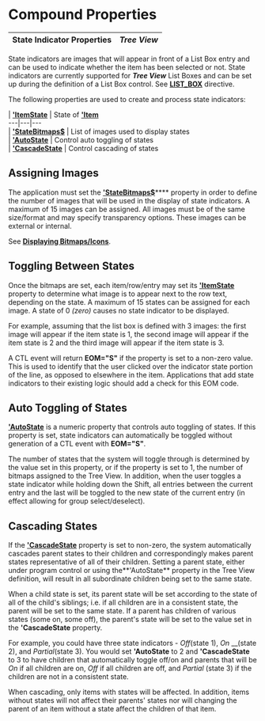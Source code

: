 # Compound Properties

**State Indicator Properties** |  **_Tree View_**  
---|---  
  
State indicators are images that will appear in front of a List Box entry and can be used to indicate whether the item has been selected or not. State indicators are currently supported for **_Tree View_** List Boxes and can be set up during the definition of a List Box control. See [**LIST_BOX**](../directives/list_box.md) directive.

The following properties are used to create and process state indicators:

|  **['ItemState](properties_list.htm#Mark70)** |  State of **['Item](properties_list.htm#Mark66)**  
---|---|---  
|  **['StateBitmaps$](properties_list.htm#Mark148)** |  List of images used to display states  
|  **['AutoState](properties_list.htm#Mark3)** |  Control auto toggling of states  
|  **['CascadeState](properties_list.htm#Mark11)** |  Control cascading of states  
  
## Assigning Images

The application must set the [**'StateBitmaps$**](properties_list.htm#Mark148)**** property in order to define the number of images that will be used in the display of state indicators. A maximum of 15 images can be assigned. All images must be of the same size/format and may specify transparency options. These images can be external or internal.

See **[Displaying Bitmaps/Icons](../appendix/displaying_bitmaps~icons.md)**.

## Toggling Between States

Once the bitmaps are set, each item/row/entry may set its [**'ItemState**](properties_list.htm#Mark70) property to determine what image is to appear next to the row text, depending on the state. A maximum of 15 states can be assigned for each image. A state of 0  _(zero)_ causes no state indicator to be displayed. 

For example, assuming that the list box is defined with 3 images: the first image will appear if the item state is 1, the second image will appear if the item state is 2 and the third image will appear if the item state is 3.

A CTL event will return **EOM="S"** if the property is set to a non-zero value. This is used to identify that the user clicked over the indicator state portion of the line, as opposed to elsewhere in the item. Applications that add state indicators to their existing logic should add a check for this EOM code.

## Auto Toggling of States

**['AutoState](properties_list.htm#Mark3)** is a numeric property that controls auto toggling of states. If this property is set, state indicators can automatically be toggled without generation of a CTL event with **EOM="S"**.

The number of states that the system will toggle through is determined by the value set in this property, or if the property is set to 1, the number of bitmaps assigned to the Tree View. In addition, when the user toggles a state indicator while holding down the Shift, all entries between the current entry and the last will be toggled to the new state of the current entry (in effect allowing for group select/deselect).

## Cascading States

If the **['CascadeState](properties_list.htm#Mark11)** property is set to non-zero, the system automatically cascades parent states to their children and correspondingly makes parent states representative of all of their children. Setting a parent state, either under program control or using the**'AutoState** property in the Tree View definition, will result in all subordinate children being set to the same state. 

When a child state is set, its parent state will be set according to the state of all of the child's siblings; i.e. if all children are in a consistent state, the parent will be set to the same state. If a parent has children of various states (some on, some off), the parent's state will be set to the value set in the **'CascadeState** property.

For example, you could have three state indicators - _Off_(state 1), _On_ __(state 2), and _Partial_(state 3). You would set **'AutoState** to 2 and **'CascadeState** to 3 to have children that automatically toggle off/on and parents that will be _On_ if all children are on, _Off_ if all children are off, and _Partial_ (state 3) if the children are not in a consistent state.

When cascading, only items with states will be affected. In addition, items without states will not affect their parents' states nor will changing the parent of an item without a state affect the children of that item.
